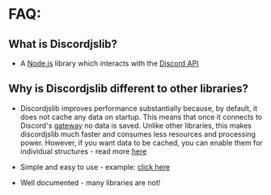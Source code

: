 # FAQ:

## What is Discordjslib?

- A [Node.js](https://nodejs.org/en/) library which interacts with the [Discord API](https://discord.com/developers/docs/intro)

## Why is Discordjslib different to other libraries?

- Discordjslib improves performance substantially because, by default, it does not cache any data on startup. This means that once it connects to Discord's [gateway](https://discord.com/developers/docs/topics/gateway) no data is saved. Unlike other libraries, this makes discordjslib much faster and consumes less resources and processing power. However, if you want data to be cached, you can enable them for individual structures - read more [here]()

- Simple and easy to use - example: [click here](https://github.com/discordjslib/discordjslib#discordjslib)

- Well documented - many libraries are not!
